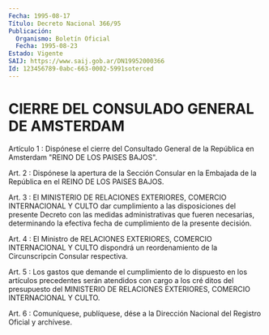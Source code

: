 ```yaml
---
Fecha: 1995-08-17
Título: Decreto Nacional 366/95
Publicación:
  Organismo: Boletín Oficial
  Fecha: 1995-08-23
Estado: Vigente
SAIJ: https://www.saij.gob.ar/DN19952000366
Id: 123456789-0abc-663-0002-5991soterced
---
```

# CIERRE DEL CONSULADO GENERAL DE AMSTERDAM

<a id="1"></a>
Artículo  1 : Dispónese el cierre  del  Consultado  General  de la República en Amsterdam "REINO DE LOS PAISES BAJOS".

<a id="2"></a>
Art. 2 : Dispónese  la  apertura  de  la  Sección  Consular  en la Embajada de la República  en  el  REINO  DE  LOS  PAISES BAJOS.

<a id="3"></a>
Art.    3  :  El  MINISTERIO  DE  RELACIONES  EXTERIORES, COMERCIO INTERNACIONAL  Y  CULTO  dar   cumplimiento a las disposiciones del presente  Decreto  con  las  medidas administrativas  que fueren necesarias, determinando la efectiva fecha  de  cumplimiento  de la presente decisión.

<a id="4"></a>
Art. 4 : El Ministro de RELACIONES EXTERIORES, COMERCIO INTERNACIONAL Y CULTO dispondrá  un reordenamiento de la Circunscripcin Consular respectiva.

<a id="5"></a>
Art. 5 : Los gastos que demande el cumplimiento de lo dispuesto en los  artículos precedentes serán atendidos con cargo a los cré ditos del presupuesto  del  MINISTERIO DE RELACIONES EXTERIORES, COMERCIO INTERNACIONAL Y CULTO.

<a id="6"></a>
Art. 6 : Comuníquese, publíquese, dése a la Dirección Nacional del Registro Oficial y archívese.